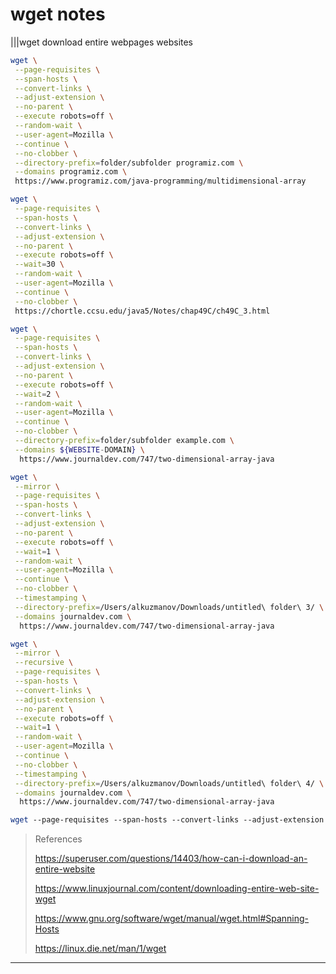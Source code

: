 # wget notes

|||wget download entire webpages websites

```bash
wget \
 --page-requisites \
 --span-hosts \
 --convert-links \
 --adjust-extension \
 --no-parent \
 --execute robots=off \
 --random-wait \
 --user-agent=Mozilla \
 --continue \
 --no-clobber \
 --directory-prefix=folder/subfolder programiz.com \
 --domains programiz.com \
 https://www.programiz.com/java-programming/multidimensional-array

```

```bash
wget \
 --page-requisites \
 --span-hosts \
 --convert-links \
 --adjust-extension \
 --no-parent \
 --execute robots=off \
 --wait=30 \
 --random-wait \
 --user-agent=Mozilla \
 --continue \
 --no-clobber \
 https://chortle.ccsu.edu/java5/Notes/chap49C/ch49C_3.html
```

```bash
wget \
 --page-requisites \
 --span-hosts \
 --convert-links \
 --adjust-extension \
 --no-parent \
 --execute robots=off \
 --wait=2 \
 --random-wait \
 --user-agent=Mozilla \
 --continue \
 --no-clobber \
 --directory-prefix=folder/subfolder example.com \
 --domains ${WEBSITE-DOMAIN} \
  https://www.journaldev.com/747/two-dimensional-array-java
```

```bash
wget \
 --mirror \
 --page-requisites \
 --span-hosts \
 --convert-links \
 --adjust-extension \
 --no-parent \
 --execute robots=off \
 --wait=1 \
 --random-wait \
 --user-agent=Mozilla \
 --continue \
 --no-clobber \
 --timestamping \
 --directory-prefix=/Users/alkuzmanov/Downloads/untitled\ folder\ 3/ \
 --domains journaldev.com \
  https://www.journaldev.com/747/two-dimensional-array-java
```

```bash
wget \
 --mirror \
 --recursive \
 --page-requisites \
 --span-hosts \
 --convert-links \
 --adjust-extension \
 --no-parent \
 --execute robots=off \
 --wait=1 \
 --random-wait \
 --user-agent=Mozilla \
 --continue \
 --no-clobber \
 --timestamping \
 --directory-prefix=/Users/alkuzmanov/Downloads/untitled\ folder\ 4/ \
 --domains journaldev.com \
  https://www.journaldev.com/747/two-dimensional-array-java  
```

```bash
wget ‐‐page-requisites ‐‐span-hosts ‐‐convert-links ‐‐adjust-extension http://example.com/dir/file
```

> References
>
> <https://superuser.com/questions/14403/how-can-i-download-an-entire-website>
>
> <https://www.linuxjournal.com/content/downloading-entire-web-site-wget>
>
> <https://www.gnu.org/software/wget/manual/wget.html#Spanning-Hosts>
>
> <https://linux.die.net/man/1/wget>

---
